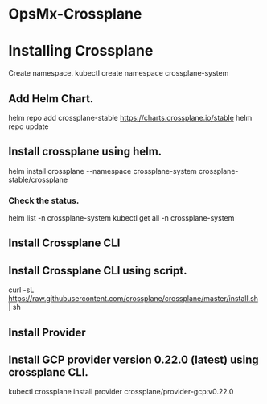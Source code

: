 # OpsMx-Crossplane
# Installing Crossplane
Create namespace.
kubectl create namespace crossplane-system
## Add Helm Chart.
helm repo add crossplane-stable https://charts.crossplane.io/stable
helm repo update
## Install crossplane using helm.
helm install crossplane --namespace crossplane-system crossplane-stable/crossplane
### Check the status.
helm list -n crossplane-system
kubectl get all -n crossplane-system
## Install Crossplane CLI
## Install Crossplane CLI using script.
curl -sL https://raw.githubusercontent.com/crossplane/crossplane/master/install.sh | sh
## Install Provider
## Install GCP provider version 0.22.0 (latest) using crossplane CLI.
kubectl crossplane install provider crossplane/provider-gcp:v0.22.0
